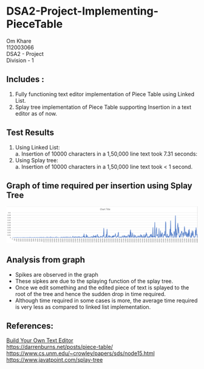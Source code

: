 # DSA2-Project-Implementing-PieceTable

Om Khare <br/>
112003066 <br/>
DSA2 - Project <br/>
Division - 1 <br/>

## Includes : <br/>
1. Fully functioning text editor implementation of Piece Table using Linked List. <br/>
2. Splay tree implementation of Piece Table supporting Insertion in a text editor as of now.

## Test Results <br/>
1. Using Linked List: <br/>
a. Insertion of 10000 characters in a 1,50,000 line text took 7.31 seconds:<br/>
2. Using Splay tree:<br/>
a. Insertion of 10000 characters in a 1,50,000 line text took < 1 second.<br/>

## Graph of time required per insertion using Splay Tree
![Graph](https://github.com/OmKhare/DSA2-Project-Implementing-PieceTable/blob/master/Screenshot%202022-06-12%20225915.png)

## Analysis from graph
* Spikes are observed in the graph
* These sipkes are due to the splaying function of the splay tree.
* Once we edit something and the edited piece of text is splayed to the root of the tree and hence the sudden drop in time required.
* Although time required in some cases is more, the average time required is very less as compared to linked list implementation.

## References: <br/>
[Build Your Own Text Editor](https://viewsourcecode.org/snaptoken/kilo/index.html) <br/>
https://darrenburns.net/posts/piece-table/ <br/>
https://www.cs.unm.edu/~crowley/papers/sds/node15.html <br/>
https://www.javatpoint.com/splay-tree
